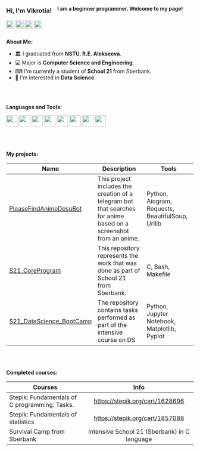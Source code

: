 ### Hi, I'm Vikrotia! &nbsp;&nbsp;<sup> I am a beginner programmer. Welcome to my page!</sup>

<a href="https://t.me/utheryde">
  <img align="left" alt="Telegram" width="22px" src="https://cdn-icons-png.flaticon.com/512/5968/5968940.png" />
</a>
<a href="https://instagram.com/vvikiaki">
  <img align="left" alt="Instagram" width="22px" src="https://cdn-icons-png.flaticon.com/512/5968/5968915.png" />
</a>
<a href="https://stepik.org/users/513130502">
  <img align="left" alt="Stepik" width="22px" src="https://freepngimg.com/download/letter/130174-s-letter-png-download-free.png" />
</a>
<a href="https://edu.21-school.ru/profile/utheryde@student.21-school.ru">
  <img align="left" alt="School21" width="22px" src="https://applicant.21-school.ru/7ef355add9eab8468c0818d6306cbbb8.webp" />
</a>

<br />
<br />

**About Me:**


- 🏛 I graduated from **NSTU. R.E. Alekseeva**.
- 💻 Major is **Computer Science and Engineering**.
- ⌨ I'm currently a student of **School 21** from Sberbank.
- 📄 I'm interested in **Data Science**. 


<br />
<br />

**Languages and Tools:**  


<code><img height="30" src="https://cdn-icons-png.flaticon.com/512/5968/5968286.png"></code>
<code><img height="30" src="https://cdn-icons-png.flaticon.com/512/5968/5968187.png"></code>
<code><img height="30" src="https://cdn-icons-png.flaticon.com/512/5969/5969124.png"></code>
<code><img height="30" src="https://cdn-icons-png.flaticon.com/512/5968/5968336.png"></code>
<code><img height="30" src="https://cdn-icons-png.flaticon.com/512/5969/5969347.png"></code>
<code><img height="30" src="https://cdn-icons-png.flaticon.com/512/5969/5969370.png"></code>
<code><img height="30" src="https://cdn-icons-png.flaticon.com/512/5969/5969047.png"></code>
<code><img height="30" src="https://cdn-icons-png.flaticon.com/512/5968/5968896.png"></code>


<br />
<br />

**My projects:**


| Name | Description | Tools |
| --- | --- | --- |
| [PleaseFindAnimeDesuBot](https://github.com/Vikrotia/PleaseFindAnimeDesuBot) | This project includes the creation of a telegram bot that searches for anime based on a screenshot from an anime. | Python, Aiogram, Requests, BeautifulSoup, Urllib|
| [S21_CoreProgram](https://github.com/Vikrotia/S21_CoreProgram) | This repository represents the work that was done as part of School 21 from Sberbank. | C, Bash, Makefile |
| [S21_DataScience_BootCamp](https://github.com/Vikrotia/S21_DataScience_BootCamp) | The repository contains tasks performed as part of the intensive course on DS| Python, Jupyter Notebook, Matplotlib, Pyplot |


<br />
<br />


**Completed courses:**

| Courses                                                                     | Info              |
| --------------------------------------------------------------------------| :---------------: |
| Stepik: Fundamentals of C programming. Tasks.                      | https://stepik.org/cert/1628696 |
| Stepik: Fundamentals of statistics                                             | https://stepik.org/cert/1857088 |
| Survival Camp from Sberbank                                     | Intensive School 21 (Sberbank) in C language |

